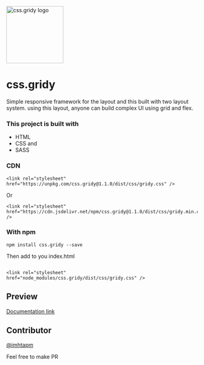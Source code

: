 <img alt="css.gridy logo"
     src="https://raw.githubusercontent.com/imhtapm/css.gridy/master/website/assets/gridy-logo.png"
     width="150">

# css.gridy

Simple responsive framework for the layout and this built with two layout system. using this layout, anyone can build complex UI using grid and flex.

### This project is built with

- HTML
- CSS and
- SASS

### CDN 
```
<link rel="stylesheet" href="https://unpkg.com/css.gridy@1.1.0/dist/css/gridy.css" />

```
Or

```
<link rel="stylesheet" href="https://cdn.jsdelivr.net/npm/css.gridy@1.1.0/dist/css/gridy.min.css" />
```
### With npm

```
npm install css.gridy --save
```
Then add to you index.html
```

<link rel="stylesheet" href="node_modules/css.gridy/dist/css/gridy.css" />
```

## Preview

[Documentation link](https://imhta.github.io/cssgridy-doc/)

## Contributor

[@imhtapm](https://github.com/imhtapm)

Feel free to make PR

